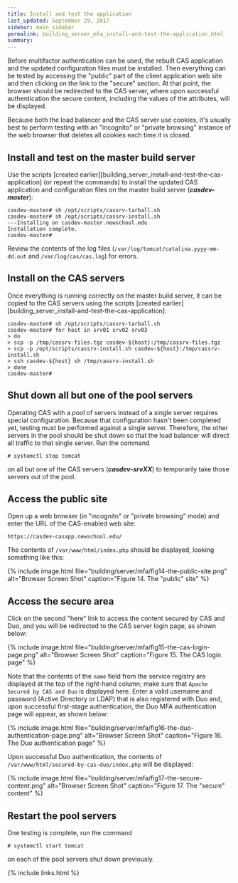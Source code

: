 ```yaml
---
title: Install and test the application
last_updated: September 29, 2017
sidebar: main_sidebar
permalink: building_server_mfa_install-and-test-the-application.html
summary:
---
```


Before multifactor authentication can be used, the rebuilt CAS application and the updated configuration files must be installed. Then everything can be tested by accessing the "public" part of the client application web site and then clicking on the link to the "secure" section. At that point, the browser should be redirected to the CAS server, where upon successful authentication the secure content, including the values of the attributes, will be displayed.

Because both the load balancer and the CAS server use cookies, it's usually best to perform testing with an "incognito" or "private browsing" instance of the web browser that deletes all cookies each time it is closed.

## Install and test on the master build server

Use the scripts [created earlier][building_server_install-and-test-the-cas-application] (or repeat the commands) to install the updated CAS application and configuration files on the master build server (***casdev-master***):

```console
casdev-master# sh /opt/scripts/cassrv-tarball.sh
casdev-master# sh /opt/scripts/cassrv-install.sh
---Installing on casdev-master.newschool.edu
Installation complete.
casdev-master#  
```

Review the contents of the log files (`/var/log/tomcat/catalina.yyyy-mm-dd.out` and `/var/log/cas/cas.log`) for errors.

## Install on the CAS servers

Once everything is running correctly on the master build server, it can be copied to the CAS servers using the scripts [created earlier][building_server_install-and-test-the-cas-application]:

```console
casdev-master# sh /opt/scripts/cassrv-tarball.sh
casdev-master# for host in srv01 srv02 srv03
> do
> scp -p /tmp/cassrv-files.tgz casdev-${host}:/tmp/cassrv-files.tgz
> scp -p /opt/scripts/cassrv-install.sh casdev-${host}:/tmp/cassrv-install.sh
> ssh casdev-${host} sh /tmp/cassrv-install.sh
> done
casdev-master#  
```

## Shut down all but one of the pool servers

Operating CAS with a pool of servers instead of a single server requires special configuration. Because that configuration hasn't been completed yet, testing must be performed against a single server. Therefore, the other servers in the pool should be shut down so that the load balancer will direct all traffic to that single server. Run the command

```console
# systemctl stop tomcat
```

on all but one of the CAS servers (***casdev-srvXX***) to temporarily take those servers out of the pool.

## Access the public site

Open up a web browser (in "incognito" or "private browsing" mode) and enter the URL of the CAS-enabled web site:

```
https://casdev-casapp.newschool.edu/
```

The contents of `/var/www/html/index.php` should be displayed, looking something like this:

{% include image.html file="building/server/mfa/fig14-the-public-site.png" alt="Browser Screen Shot" caption="Figure 14. The \"public\" site" %}

## Access the secure area

Click on the second "here" link to access the content secured by CAS and Duo, and you will be redirected to the CAS server login page, as shown below:

{% include image.html file="building/server/mfa/fig15-the-cas-login-page.png" alt="Browser Screen Shot" caption="Figure 15. The CAS login page" %}

Note that the contents of the `name` field from the service registry are displayed at the top of the right-hand column; make sure that `Apache Secured by CAS and Duo` is displayed here. Enter a valid username and password (Active Directory or LDAP) that is also registered with Duo and, upon successful first-stage authentication, the Duo MFA authentication page will appear, as shown below:

{% include image.html file="building/server/mfa/fig16-the-duo-authentication-page.png" alt="Browser Screen Shot" caption="Figure 16. The Duo authentication page" %}

Upon successful Duo authentication, the contents of `/var/www/html/secured-by-cas-duo/index.php` will be displayed:

{% include image.html file="building/server/mfa/fig17-the-secure-content.png" alt="Browser Screen Shot" caption="Figure 17. The \"secure\" content" %}

## Restart the pool servers

One testing is complete, run the command

```console
# systemctl start tomcat
```

on each of the pool servers shut down previously.

{% include links.html %}

